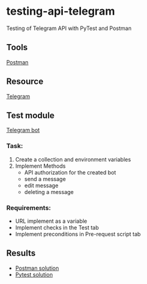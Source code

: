 # testing-api-telegram

Testing of Telegram API with PyTest and Postman

## Tools

[Postman](https://www.postman.com/)

## Resource

[Telegram](https://web.telegram.org/k/)

## Test module

[Telegram bot](https://t.me/BotFather)

### Task:

1. Create a collection and environment variables
2. Implement Methods
    * API authorization for the created bot
    * send a message
    * edit message
    * deleting a message

### Requirements:

* URL implement as a variable
* Implement checks in the Test tab
* Implement preconditions in Pre-request script tab

## Results

* [Postman solution](Postman_solution.md)
* [Pytest solution](Python_solution.md)
